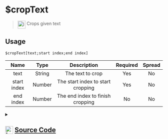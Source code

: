 # $cropText
> <img align="top" src="https://upload.wikimedia.org/wikipedia/commons/thumb/e/e4/Infobox_info_icon.svg/160px-Infobox_info_icon.svg.png?20150409153300" alt="image" width="25" height="auto"> Crops given text
## Usage
```
$cropText[text;start index;end index]
```
| Name | Type | Description | Required | Spread
| :---: | :---: | :---: | :---: | :---: |
text | String | The text to crop | Yes | No
start index | Number | The start index to start cropping | Yes | No
end index | Number | The end index to finish cropping | No | No
<details>
<summary>
    
## <img align="top" src="https://cdn4.iconfinder.com/data/icons/iconsimple-logotypes/512/github-512.png" alt="image" width="25" height="auto">  [Source Code](https://github.com/tryforge/ForgeScript-V2/blob/main/src/native/cropText.ts)
    
</summary>
    
```ts
import { ArgType, NativeFunction, Return } from "../structures"

export default new NativeFunction({
    name: "$cropText",
    version: "1.0.3",
    description: "Crops given text",
    brackets: true,
    args: [
        {
            name: "text",
            description: "The text to crop",
            rest: false,
            required: true,
            type: ArgType.String
        },
        {
            name: "start index",
            description: "The start index to start cropping",
            rest: false,
            required: true,
            type: ArgType.Number
        },
        {
            name: "end index",
            description: "The end index to finish cropping",
            rest: false,
            type: ArgType.Number
        }
    ],
    unwrap: true,
    execute(ctx, [ text, start, end ]) {
        return Return.success(text.slice(start, end || undefined))
    },
})
```
    
</details>